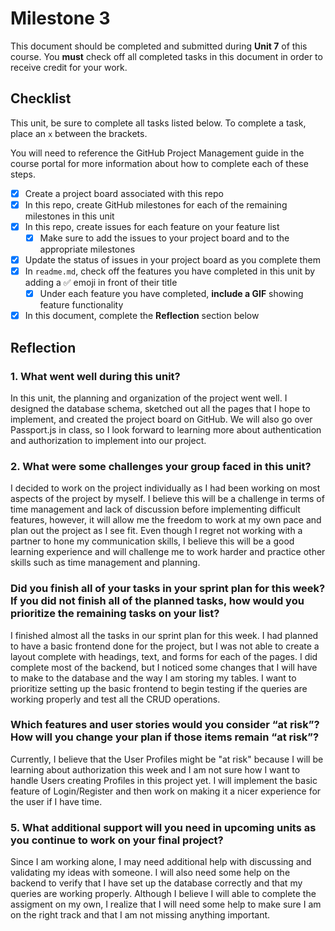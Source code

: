 # Milestone 3

This document should be completed and submitted during **Unit 7** of this course. You **must** check off all completed tasks in this document in order to receive credit for your work.

## Checklist

This unit, be sure to complete all tasks listed below. To complete a task, place an `x` between the brackets.

You will need to reference the GitHub Project Management guide in the course portal for more information about how to complete each of these steps.

- [x] Create a project board associated with this repo
- [x] In this repo, create GitHub milestones for each of the remaining milestones in this unit
- [x] In this repo, create issues for each feature on your feature list
  - [x] Make sure to add the issues to your project board and to the appropriate milestones
- [x] Update the status of issues in your project board as you complete them
- [x] In `readme.md`, check off the features you have completed in this unit by adding a ✅ emoji in front of their title
  - [x] Under each feature you have completed, **include a GIF** showing feature functionality
- [x] In this document, complete the **Reflection** section below

## Reflection

### 1. What went well during this unit?

In this unit, the planning and organization of the project went well. I designed the database schema, sketched out all the pages that I hope to implement, and created the project board on GitHub. We will also go over Passport.js in class, so I look forward to learning more about authentication and authorization to implement into our project.

### 2. What were some challenges your group faced in this unit?

I decided to work on the project individually as I had been working on most aspects of the project by myself. I believe this will be a challenge in terms of time management and lack of discussion before implementing difficult features, however, it will allow me the freedom to work at my own pace and plan out the project as I see fit. Even though I regret not working with a partner to hone my communication skills, I believe this will be a good learning experience and will challenge me to work harder and practice other skills such as time management and planning.

### Did you finish all of your tasks in your sprint plan for this week? If you did not finish all of the planned tasks, how would you prioritize the remaining tasks on your list?

I finished almost all the tasks in our sprint plan for this week. I had planned to have a basic frontend done for the project, but I was not able to create a layout complete with headings, text, and forms for each of the pages. I did complete most of the backend, but I noticed some changes that I will have to make to the database and the way I am storing my tables. I want to prioritize setting up the basic frontend to begin testing if the queries are working properly and test all the CRUD operations.

### Which features and user stories would you consider “at risk”? How will you change your plan if those items remain “at risk”?

Currently, I believe that the User Profiles might be "at risk" because I will be learning about authorization this week and I am not sure how I want to handle Users creating Profiles in this project yet. I will implement the basic feature of Login/Register and then work on making it a nicer experience for the user if I have time.

### 5. What additional support will you need in upcoming units as you continue to work on your final project?

Since I am working alone, I may need additional help with discussing and validating my ideas with someone. I will also need some help on the backend to verify that I have set up the database correctly and that my queries are working properly. Although I believe I will able to complete the assigment on my own, I realize that I will need some help to make sure I am on the right track and that I am not missing anything important.
